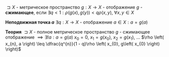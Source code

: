 $\sqsupset X$ - метрическое пространство
$g: X \to X$ - отображение
$g$ - **сжимающее**, если $\exists q < 1: \rho \left( g\left( x \right), g\left( y \right) \right) < q\rho \left( x, y \right),\ \forall x, y \in X$

**Неподвижная точка $a$**
$\exists q: X \to X$ - отображение
$a \in X: a = g\left( a \right)$

**Теория**
$\sqsupset  X$ - полное метрическое пространство
$g$ - сжимающее отображение $\implies \exists ! a: a = g\left( a \right)$
$x_{0} = 0,\ x_{1} = g\left( x_{0} \right),\ x_{2} = g\left( x_{1} \right),\ \ldots$
$\rho \left( x_{n}, a \right) \leq \dfrac{q^{n}}{1 - q}\rho \left( x_{0}, g\left( x_{0} \right) \right)$
